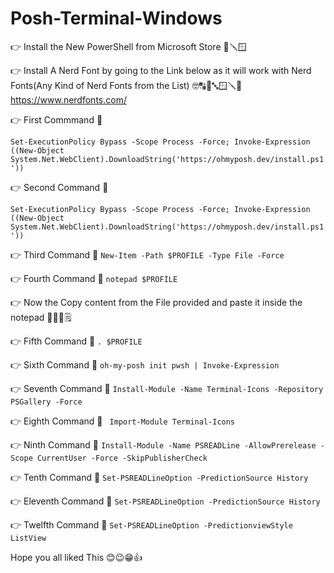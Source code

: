 # Posh-Terminal-Windows
👉 Install the New PowerShell from Microsoft Store 📜🪛🪟

👉 Install A Nerd Font by going to the Link below as it will work with Nerd Fonts(Any Kind of Nerd Fonts from the List) 🤓🔠🔡🔤🪟🪛📜
https://www.nerdfonts.com/

👉 First Commmand 📜

`Set-ExecutionPolicy Bypass -Scope Process -Force; Invoke-Expression ((New-Object System.Net.WebClient).DownloadString('https://ohmyposh.dev/install.ps1'))`

👉 Second Command 📜

`Set-ExecutionPolicy Bypass -Scope Process -Force; Invoke-Expression ((New-Object System.Net.WebClient).DownloadString('https://ohmyposh.dev/install.ps1'))`

👉 Third Command 📜
`New-Item -Path $PROFILE -Type File -Force`

👉 Fourth Command 📜
`notepad $PROFILE`

👉 Now the Copy content from the File provided and paste it inside the notepad 📁📂📝🗒️

👉 Fifth Command 📜
`. $PROFILE`

👉 Sixth Command 📜
`oh-my-posh init pwsh | Invoke-Expression`

👉 Seventh Command 📜
`Install-Module -Name Terminal-Icons -Repository PSGallery -Force`

👉 Eighth Command 📜
` Import-Module Terminal-Icons`

👉 Ninth Command 📜
`Install-Module -Name PSREADLine -AllowPrerelease -Scope CurrentUser -Force -SkipPublisherCheck`

👉 Tenth Command 📜
`Set-PSREADLineOption -PredictionSource History`

👉 Eleventh Command 📜
`Set-PSREADLineOption -PredictionSource History`

👉 Twelfth Command 📜
`Set-PSREADLineOption -PredictionviewStyle ListView`

Hope you all liked This 😊😉😁👍
